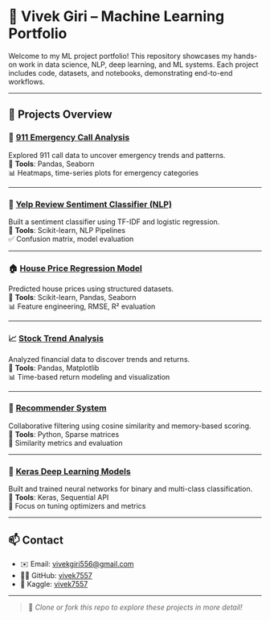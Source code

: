 # 🧠 Vivek Giri – Machine Learning Portfolio

Welcome to my ML project portfolio! This repository showcases my hands-on work in data science, NLP, deep learning, and ML systems. Each project includes code, datasets, and notebooks, demonstrating end-to-end workflows.

---

## 📂 Projects Overview

### 🚨 [911 Emergency Call Analysis](https://github.com/vivek7557/portfolio/blob/main/02-911%20Calls%20Data%20Capstone%20Project%20-%20Solutions.ipynb)
Explored 911 call data to uncover emergency trends and patterns.\
📌 **Tools**: Pandas, Seaborn\
📊 Heatmaps, time-series plots for emergency categories

---

### 💬 [Yelp Review Sentiment Classifier (NLP)](https://github.com/vivek7557/portfolio/blob/main/03-NLP%20Project%20-%20Solutions.ipynb)
Built a sentiment classifier using TF-IDF and logistic regression.\
📌 **Tools**: Scikit-learn, NLP Pipelines\
✅ Confusion matrix, model evaluation

---

### 🏠 [House Price Regression Model](https://github.com/vivek7557/portfolio/blob/main/house%20should%20sell%20it%20regression%20project.ipynb)
Predicted house prices using structured datasets.\
📌 **Tools**: Scikit-learn, Pandas, Seaborn\
📊 Feature engineering, RMSE, R² evaluation

---

### 📈 [Stock Trend Analysis](https://github.com/vivek7557/portfolio/blob/main/04-Finance%20Project%20.ipynb)
Analyzed financial data to discover trends and returns.\
📌 **Tools**: Pandas, Matplotlib\
📊 Time-based return modeling and visualization

---

### 🤝 [Recommender System](https://github.com/vivek7557/portfolio/blob/main/02-Advanced%20Recommender%20Systems%20with%20Python.ipynb)
Collaborative filtering using cosine similarity and memory-based scoring.\
📌 **Tools**: Python, Sparse matrices\
🧮 Similarity metrics and evaluation

---

### 🔬 [Keras Deep Learning Models](https://github.com/vivek7557/portfolio/blob/main/00-Keras-Syntax-Basics.ipynb)
Built and trained neural networks for binary and multi-class classification.\
📌 **Tools**: Keras, Sequential API\
🧠 Focus on tuning optimizers and metrics

---

## 📫 Contact
- ✉️ Email: vivekgiri556@gmail.com  
- 🧑‍💻 GitHub: [vivek7557](https://github.com/vivek7557)  
- 🏅 Kaggle: [vivek7557](https://www.kaggle.com/vivek7557)

---

> 📌 *Clone or fork this repo to explore these projects in more detail!*
